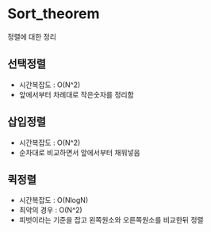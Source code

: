 # Sort_theorem
정렬에 대한 정리

## 선택정렬
- 시간복잡도 : O(N^2)
- 앞에서부터 차례대로 작은숫자를 정리함

## 삽입정렬
- 시간복잡도 : O(N^2)
- 순차대로 비교하면서 앞에서부터 채워넣음

## 퀵정렬
- 시간복잡도 : O(NlogN)
- 최악의 경우 : O(N^2)
- 피벗이라는 기준을 잡고 왼쪽원소와 오른쪽원소를 비교한뒤 정렬